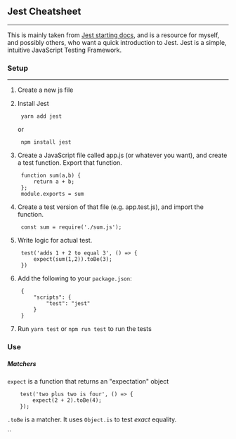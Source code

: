 ## Jest Cheatsheet  
---

 
This is mainly taken from [Jest starting docs][getting started], and is a resource for myself, and possibly others, who want a quick introduction to Jest. Jest is a simple, intuitive JavaScript Testing Framework.

### Setup
---

1. Create a new js file
2. Install Jest  
   
        yarn add jest  

    or  

        npm install jest
3. Create a JavaScript file called app.js (or whatever you want), and create a test function. Export that function. 
   
        function sum(a,b) {
            return a + b;
        };
        module.exports = sum
4. Create a test version of that file (e.g. app.test.js), and import the function.  

        const sum = require('./sum.js');
5. Write logic for actual test.  

        test('adds 1 + 2 to equal 3', () => {
            expect(sum(1,2)).toBe(3);
        })
6. Add the following to your `package.json`:  

        {
            "scripts": {
                "test": "jest"
            }
        }
7. Run `yarn test` or `npm run test` to run the tests  

### Use

##### Matchers

`expect` is a function that returns an "expectation" object 

        test('two plus two is four', () => {
            expect(2 + 2).toBe(4);
        });


`.toBe` is a matcher. It uses `Object.is` to test _exact_ equality.

``


[getting started]: https://jestjs.io/docs/en/getting-started
